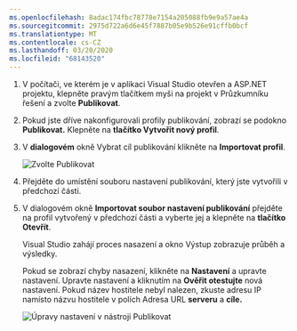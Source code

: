 ```yaml
---
ms.openlocfilehash: 8adac174fbc78778e7154a205088fb9e9a57ae4a
ms.sourcegitcommit: 2975d722a6d6e45f7887b05e9b526e91cffb0bcf
ms.translationtype: MT
ms.contentlocale: cs-CZ
ms.lasthandoff: 03/20/2020
ms.locfileid: "68143520"
---
```


1. V počítači, ve kterém je v aplikaci Visual Studio otevřen a ASP.NET projektu, klepněte pravým tlačítkem myši na projekt v Průzkumníku řešení a zvolte **Publikovat**.

1. Pokud jste dříve nakonfigurovali profily publikování, zobrazí se podokno **Publikovat.** Klepněte na **tlačítko Vytvořit nový profil**.

1. V **dialogovém** okně Vybrat cíl publikování klikněte na **Importovat profil**.

    ![Zvolte Publikovat](../../deployment/media/tutorial-publish-tool-import-profile.png)

1. Přejděte do umístění souboru nastavení publikování, který jste vytvořili v předchozí části.

1. V dialogovém okně **Importovat soubor nastavení publikování** přejděte na profil vytvořený v předchozí části a vyberte jej a klepněte na **tlačítko Otevřít**.

    Visual Studio zahájí proces nasazení a okno Výstup zobrazuje průběh a výsledky.

    Pokud se zobrazí chyby nasazení, klikněte na **Nastavení** a upravte nastavení. Upravte nastavení a kliknutím na **Ověřit otestujte** nová nastavení. Pokud název hostitele nebyl nalezen, zkuste adresu IP namísto názvu hostitele v polích Adresa URL **serveru** a **cíle.**

    ![Úpravy nastavení v nástroji Publikovat](../../deployment/media/tutorial-configure-publish-settings-in-tool.png)
